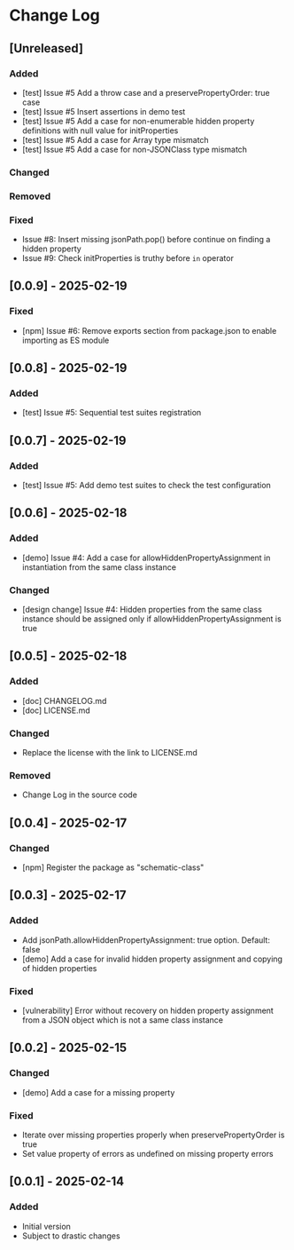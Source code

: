 # Change Log

## [Unreleased]
### Added
- [test] Issue #5 Add a throw case and a preservePropertyOrder: true case
- [test] Issue #5 Insert assertions in demo test
- [test] Issue #5 Add a case for non-enumerable hidden property definitions with null value for initProperties
- [test] Issue #5 Add a case for Array type mismatch
- [test] Issue #5 Add a case for non-JSONClass type mismatch
### Changed
### Removed
### Fixed
- Issue #8: Insert missing jsonPath.pop() before continue on finding a hidden property
- Issue #9: Check initProperties is truthy before `in` operator

## [0.0.9] - 2025-02-19
### Fixed
- [npm] Issue #6: Remove exports section from package.json to enable importing as ES module

## [0.0.8] - 2025-02-19
### Added
- [test] Issue #5: Sequential test suites registration

## [0.0.7] - 2025-02-19
### Added
- [test] Issue #5: Add demo test suites to check the test configuration

## [0.0.6] - 2025-02-18
### Added
- [demo] Issue #4: Add a case for allowHiddenPropertyAssignment in instantiation from the same class instance
### Changed
- [design change] Issue #4: Hidden properties from the same class instance should be assigned only if allowHiddenPropertyAssignment is true

## [0.0.5] - 2025-02-18
### Added
- [doc] CHANGELOG.md
- [doc] LICENSE.md
### Changed
- Replace the license with the link to LICENSE.md
### Removed
- Change Log in the source code

## [0.0.4] - 2025-02-17
### Changed
- [npm] Register the package as "schematic-class"

## [0.0.3] - 2025-02-17
### Added
- Add jsonPath.allowHiddenPropertyAssignment: true option. Default: false
- [demo] Add a case for invalid hidden property assignment and copying of hidden properties
### Fixed
- [vulnerability] Error without recovery on hidden property assignment from a JSON object which is not a same class instance

## [0.0.2] - 2025-02-15
### Changed
- [demo] Add a case for a missing property
### Fixed
- Iterate over missing properties properly when preservePropertyOrder is true
- Set value property of errors as undefined on missing property errors

## [0.0.1] - 2025-02-14
### Added
- Initial version
- Subject to drastic changes
